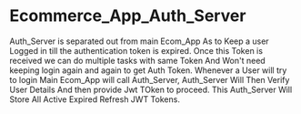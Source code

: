 # Ecommerce_App_Auth_Server
Auth_Server is separated out from main Ecom_App
As to Keep a user Logged in till the authentication token is expired.
Once this Token is received we can do multiple tasks with same Token
And Won't need keeping login again and again to get Auth Token.
Whenever a User will try to login Main Ecom_App will call Auth_Server,
Auth_Server Will Then Verify User Details And then provide Jwt TOken to proceed.
This Auth_Server Will Store All Active Expired Refresh JWT Tokens.
